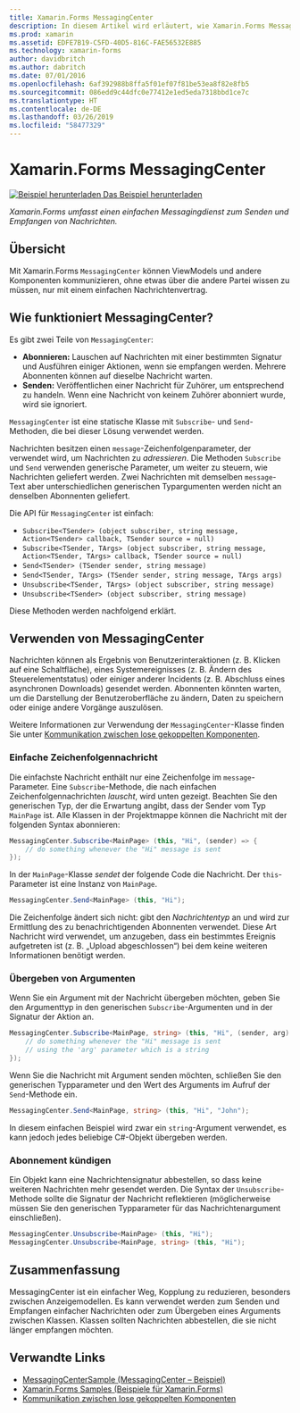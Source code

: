 ```yaml
---
title: Xamarin.Forms MessagingCenter
description: In diesem Artikel wird erläutert, wie Xamarin.Forms MessagingCenter zum Senden und Empfangen von Nachrichten verwendet wird, um die Kopplung zwischen Klassen wie ViewModels zu reduzieren.
ms.prod: xamarin
ms.assetid: EDFE7B19-C5FD-40D5-816C-FAE56532E885
ms.technology: xamarin-forms
author: davidbritch
ms.author: dabritch
ms.date: 07/01/2016
ms.openlocfilehash: 6af392988b8ffa5f01ef07f81be53ea8f82e8fb5
ms.sourcegitcommit: 086edd9c44dfc0e77412e1ed5eda7318bbd1ce7c
ms.translationtype: HT
ms.contentlocale: de-DE
ms.lasthandoff: 03/26/2019
ms.locfileid: "58477329"
---
```

# <a name="xamarinforms-messagingcenter"></a>Xamarin.Forms MessagingCenter

[![Beispiel herunterladen](~/media/shared/download.png) Das Beispiel herunterladen](https://developer.xamarin.com/samples/UsingMessagingCenter)

_Xamarin.Forms umfasst einen einfachen Messagingdienst zum Senden und Empfangen von Nachrichten._

<a name="Overview" />

## <a name="overview"></a>Übersicht

Mit Xamarin.Forms `MessagingCenter` können ViewModels und andere Komponenten kommunizieren, ohne etwas über die andere Partei wissen zu müssen, nur mit einem einfachen Nachrichtenvertrag.

<a name="How_the_MessagingCenter_Works" />

## <a name="how-the-messagingcenter-works"></a>Wie funktioniert MessagingCenter?

Es gibt zwei Teile von `MessagingCenter`:

-  **Abonnieren:** Lauschen auf Nachrichten mit einer bestimmten Signatur und Ausführen einiger Aktionen, wenn sie empfangen werden. Mehrere Abonnenten können auf dieselbe Nachricht warten.
-  **Senden:** Veröffentlichen einer Nachricht für Zuhörer, um entsprechend zu handeln. Wenn eine Nachricht von keinem Zuhörer abonniert wurde, wird sie ignoriert.

`MessagingCenter` ist eine statische Klasse mit `Subscribe`- und `Send`-Methoden, die bei dieser Lösung verwendet werden.

Nachrichten besitzen einen `message`-Zeichenfolgenparameter, der verwendet wird, um Nachrichten zu *adressieren*. Die Methoden `Subscribe` und `Send` verwenden generische Parameter, um weiter zu steuern, wie Nachrichten geliefert werden. Zwei Nachrichten mit demselben `message`-Text aber unterschiedlichen generischen Typargumenten werden nicht an denselben Abonnenten geliefert.

Die API für `MessagingCenter` ist einfach:

- `Subscribe<TSender> (object subscriber, string message, Action<TSender> callback, TSender source = null)`
- `Subscribe<TSender, TArgs> (object subscriber, string message, Action<TSender, TArgs> callback, TSender source = null)`
- `Send<TSender> (TSender sender, string message)`
- `Send<TSender, TArgs> (TSender sender, string message, TArgs args)`
- `Unsubscribe<TSender, TArgs> (object subscriber, string message)`
- `Unsubscribe<TSender> (object subscriber, string message)`

Diese Methoden werden nachfolgend erklärt.

<a name="Using_the_MessagingCenter" />

## <a name="using-the-messagingcenter"></a>Verwenden von MessagingCenter

Nachrichten können als Ergebnis von Benutzerinteraktionen (z. B. Klicken auf eine Schaltfläche), eines Systemereignisses (z. B. Ändern des Steuerelementstatus) oder einiger anderer Incidents (z. B. Abschluss eines asynchronen Downloads) gesendet werden. Abonnenten könnten warten, um die Darstellung der Benutzeroberfläche zu ändern, Daten zu speichern oder einige andere Vorgänge auszulösen.

Weitere Informationen zur Verwendung der `MessagingCenter`-Klasse finden Sie unter [Kommunikation zwischen lose gekoppelten Komponenten](~/xamarin-forms/enterprise-application-patterns/communicating-between-loosely-coupled-components.md).

### <a name="simple-string-message"></a>Einfache Zeichenfolgennachricht

Die einfachste Nachricht enthält nur eine Zeichenfolge im `message`-Parameter. Eine `Subscribe`-Methode, die nach einfachen Zeichenfolgennachrichten *lauscht*, wird unten gezeigt. Beachten Sie den generischen Typ, der die Erwartung angibt, dass der Sender vom Typ `MainPage` ist. Alle Klassen in der Projektmappe können die Nachricht mit der folgenden Syntax abonnieren:

```csharp
MessagingCenter.Subscribe<MainPage> (this, "Hi", (sender) => {
    // do something whenever the "Hi" message is sent
});
```

In der `MainPage`-Klasse *sendet* der folgende Code die Nachricht. Der `this`-Parameter ist eine Instanz von `MainPage`.

```csharp
MessagingCenter.Send<MainPage> (this, "Hi");
```

Die Zeichenfolge ändert sich nicht: gibt den *Nachrichtentyp* an und wird zur Ermittlung des zu benachrichtigenden Abonnenten verwendet. Diese Art Nachricht wird verwendet, um anzugeben, dass ein bestimmtes Ereignis aufgetreten ist (z. B. „Upload abgeschlossen“) bei dem keine weiteren Informationen benötigt werden.

### <a name="passing-an-argument"></a>Übergeben von Argumenten

Wenn Sie ein Argument mit der Nachricht übergeben möchten, geben Sie den Argumenttyp in den generischen `Subscribe`-Argumenten und in der Signatur der Aktion an.

```csharp
MessagingCenter.Subscribe<MainPage, string> (this, "Hi", (sender, arg) => {
    // do something whenever the "Hi" message is sent
    // using the 'arg' parameter which is a string
});
```

Wenn Sie die Nachricht mit Argument senden möchten, schließen Sie den generischen Typparameter und den Wert des Arguments im Aufruf der `Send`-Methode ein.

```csharp
MessagingCenter.Send<MainPage, string> (this, "Hi", "John");
```

In diesem einfachen Beispiel wird zwar ein `string`-Argument verwendet, es kann jedoch jedes beliebige C#-Objekt übergeben werden.

### <a name="unsubscribe"></a>Abonnement kündigen

Ein Objekt kann eine Nachrichtensignatur abbestellen, so dass keine weiteren Nachrichten mehr gesendet werden. Die Syntax der `Unsubscribe`-Methode sollte die Signatur der Nachricht reflektieren (möglicherweise müssen Sie den generischen Typparameter für das Nachrichtenargument einschließen).

```csharp
MessagingCenter.Unsubscribe<MainPage> (this, "Hi");
MessagingCenter.Unsubscribe<MainPage, string> (this, "Hi");
```

<a name="Summary" />

## <a name="summary"></a>Zusammenfassung

MessagingCenter ist ein einfacher Weg, Kopplung zu reduzieren, besonders zwischen Anzeigemodellen. Es kann verwendet werden zum Senden und Empfangen einfacher Nachrichten oder zum Übergeben eines Arguments zwischen Klassen. Klassen sollten Nachrichten abbestellen, die sie nicht länger empfangen möchten.


## <a name="related-links"></a>Verwandte Links

- [MessagingCenterSample (MessagingCenter – Beispiel)](https://developer.xamarin.com/samples/UsingMessagingCenter)
- [Xamarin.Forms Samples (Beispiele für Xamarin.Forms)](https://github.com/xamarin/xamarin-forms-samples)
- [Kommunikation zwischen lose gekoppelten Komponenten](~/xamarin-forms/enterprise-application-patterns/communicating-between-loosely-coupled-components.md)
